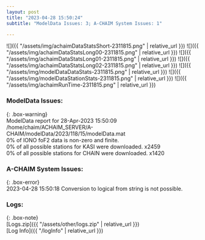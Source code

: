 ```yaml
---
layout: post
title: "2023-04-28 15:50:24"
subtitle: "ModelData Issues: 3; A-CHAIM System Issues: 1"

---
```


![]({{ "/assets/img/achaimDataStatsShort-2311815.png" | relative_url }})
![]({{ "/assets/img/achaimDataStatsLong00-2311815.png" | relative_url }})
![]({{ "/assets/img/achaimDataStatsLong01-2311815.png" | relative_url }})
![]({{ "/assets/img/achaimDataStatsLong02-2311815.png" | relative_url }})
![]({{ "/assets/img/modelDataDataStats-2311815.png" | relative_url }})
![]({{ "/assets/img/modelDataStationStats-2311815.png" | relative_url }})
![]({{ "/assets/img/achaimRunTime-2311815.png" | relative_url }})


### ModelData Issues:  
  
{: .box-warning}  
 ModelData report for 28-Apr-2023 15:50:09   
 /home/chaim/ACHAIM_SERVER/A-CHAIM/modelData/2023/118/15/modelData.mat   
 0% of IONO foF2 data is non-zero and finite.   
 0% of all possible stations for KASI were downloaded. x2459   
 0% of all possible stations for CHAIN were downloaded. x1420   
  
### A-CHAIM System Issues:  
  
{: .box-error}  
2023-04-28 15:50:18 Conversion to logical from string is not possible.  

### Logs:  
  
{: .box-note}  
[Logs.zip]({{ "/assets/other/logs.zip" | relative_url }})  
[Log Info]({{ "/logInfo" | relative_url }})  
